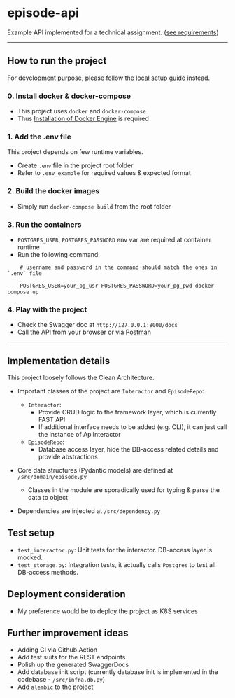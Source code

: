 # episode-api
Example API implemented for a technical assignment. ([see requirements](./docs/REQUIREMENT.md))

---

## How to run the project
For development purpose, please follow the [local setup guide](./docs/LOCALSETUP.md) instead.

### 0. Install docker & docker-compose
- This project uses `docker` and `docker-compose`
- Thus [Installation of Docker Engine](https://docs.docker.com/engine/install/) is required


### 1. Add the .env file 
This project depends on few runtime variables. 

- Create `.env` file in the project root folder
- Refer to `.env_example` for required values & expected format

### 2. Build the docker images
- Simply run `docker-compose build` from the root folder

### 3. Run the containers
- `POSTGRES_USER`, `POSTGRES_PASSWORD` env var are required at container runtime
- Run the following command:
```
    # username and password in the command should match the ones in `.env` file

    POSTGRES_USER=your_pg_usr POSTGRES_PASSWORD=your_pg_pwd docker-compose up 
```

### 4. Play with the project

- Check the Swagger doc at `http://127.0.0.1:8000/docs`
- Call the API from your browser or via [Postman](https://www.postman.com/s)

---

## Implementation details
This project loosely follows the Clean Architecture. 

- Important classes of the project are `Interactor` and `EpisodeRepo`:
    - `Interactor`: 
        - Provide CRUD logic to the framework layer, which is currently FAST API
        - If additional interface needs to be added (e.g. CLI), it can just call the instance of ApiInteractor 
    - `EpisodeRepo`:
        - Database access layer, hide the DB-access related details and provide abstractions

- Core data structures (Pydantic models) are defined at `/src/domain/episode.py` 
    - Classes in the module are sporadically used for typing & parse the data to object

- Dependencies are injected at `/src/dependency.py`

## Test setup
- `test_interactor.py`: Unit tests for the interactor. DB-access layer is mocked.
- `test_storage.py`: Integration tests, it actually calls `Postgres` to test all DB-access methods. 

## Deployment consideration
- My preference would be to deploy the project as K8S services 

## Further improvement ideas
- Adding CI via Github Action
- Add test suits for the REST endpoints
- Polish up the generated SwaggerDocs
- Add database init script (currently database init is implemented in the codebase - `/src/infra.db.py`)
- Add `alembic` to the project

